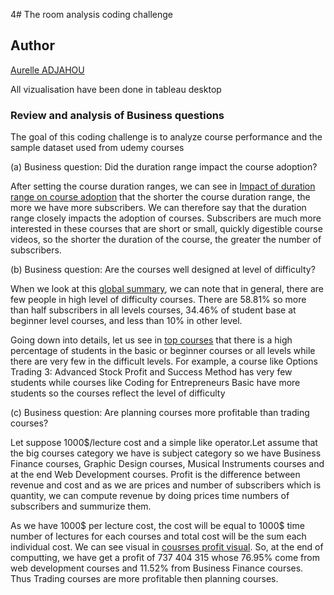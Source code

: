 4# The room analysis coding challenge
## Author
[Aurelle ADJAHOU](https://github.com/ds-aurelle1)

All vizualisation have been done in tableau desktop

### Review and analysis of Business questions

The goal of this coding challenge is to analyze course performance and the sample dataset used from udemy courses

   (a) Business question: Did the duration range impact the course adoption?

After setting the course duration ranges, we can see in [Impact of duration range on course adoption](https://public.tableau.com/authoring/Aurelle-theroomAnalysis/Coursesadoption#1) that the shorter the course duration range, the more we have more subscribers. We can therefore say that the duration range closely impacts the adoption of courses. Subscribers are much more interested in these courses that are short or small, quickly digestible course videos, so the shorter the duration of the course, the greater the number of subscribers.

   (b) Business question: Are the courses well designed at level of difficulty?

When we look at this [global summary](https://public.tableau.com/authoring/Aurelle-theroomAnalysis/question2bcoursesbylevel#1), we can note that in general, there are few people in high level of difficulty courses. There are 58.81% so more than half subscribers in all levels courses, 34.46% of student base at beginner level courses, and less than 10% in other level.

Going down into details, let us see in [top courses](https://public.tableau.com/authoring/Aurelle-theroomAnalysis/question2btopcourses#2) that there is a high percentage of students in the basic or beginner courses or all levels while there are very few in the difficult levels. For example, a course like Options Trading 3: Advanced Stock Profit and Success Method has very few students while courses like Coding for Entrepreneurs Basic have more students so the courses reflect the level of difficulty

   (c) Business question: Are planning courses more profitable than trading courses?

Let suppose 1000$/lecture cost and a simple like operator.Let assume that the big courses category we have is subject category so we have Business Finance courses, Graphic Design courses, Musical Instruments courses and at the end Web Development courses. Profit is the difference between revenue and cost and as we are prices and number of subscribers which is quantity, we can compute revenue by doing prices time numbers of subscribers and summurize them.

As we have 1000$ per lecture cost, the cost will be equal to 1000$ time number of lectures for each courses and total cost will be the sum each individual cost. We can see visual in [cousrses profit visual](https://public.tableau.com/authoring/Aurelle-theroomAnalysis/profitbytypecourses#2). So, at the end of computting, we have get a profit of 737 404 315 whose 76.95% come from web development courses and 11.52% from Business Finance courses. Thus Trading courses are more profitable then planning courses.
